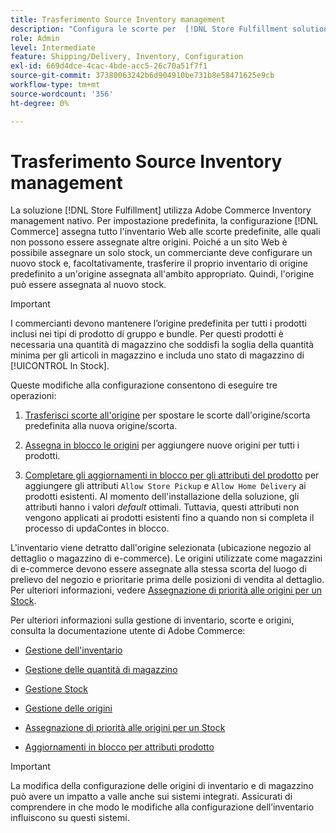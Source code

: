 ```yaml
---
title: Trasferimento Source Inventory management
description: "Configura le scorte per  [!DNL Store Fulfillment solution]  con Adobe Commerce Inventory management. Impostare un nuovo magazzino e trasferirlo al di fuori del magazzino predefinito in modo da poterlo assegnare alle origini configurate per abilitare le funzionalità di prelievo del magazzino richieste dalla soluzione di evasione del magazzino."
role: Admin
level: Intermediate
feature: Shipping/Delivery, Inventory, Configuration
exl-id: 669d4dce-4cac-4bde-acc5-26c70a51f7f1
source-git-commit: 37380063242b6d904910be731b8e58471625e9cb
workflow-type: tm+mt
source-wordcount: '356'
ht-degree: 0%

---
```



# Trasferimento Source Inventory management

La soluzione [!DNL Store Fulfillment] utilizza Adobe Commerce Inventory management nativo. Per impostazione predefinita, la configurazione [!DNL Commerce] assegna tutto l&#39;inventario Web alle scorte predefinite, alle quali non possono essere assegnate altre origini. Poiché a un sito Web è possibile assegnare un solo stock, un commerciante deve configurare un nuovo stock e, facoltativamente, trasferire il proprio inventario di origine predefinito a un&#39;origine assegnata all&#39;ambito appropriato. Quindi, l&#39;origine può essere assegnata al nuovo stock.

>[!IMPORTANT]
>
>I commercianti devono mantenere l’origine predefinita per tutti i prodotti inclusi nei tipi di prodotto di gruppo e bundle. Per questi prodotti è necessaria una quantità di magazzino che soddisfi la soglia della quantità minima per gli articoli in magazzino e includa uno stato di magazzino di [!UICONTROL In Stock].

Queste modifiche alla configurazione consentono di eseguire tre operazioni:

1. [Trasferisci scorte all&#39;origine](https://experienceleague.adobe.com/en/docs/commerce-admin/inventory/quantities/inventory-transfer) per spostare le scorte dall&#39;origine/scorta predefinita alla nuova origine/scorta.

1. [Assegna in blocco le origini](https://experienceleague.adobe.com/en/docs/commerce-admin/inventory/quantities/bulk-assignment) per aggiungere nuove origini per tutti i prodotti.

1. [Completare gli aggiornamenti in blocco per gli attributi del prodotto](https://experienceleague.adobe.com/en/docs/commerce-admin/catalog/product-attributes/create/bulk-product-attribute-update) per aggiungere gli attributi `Allow Store Pickup` e `Allow Home Delivery` ai prodotti esistenti. Al momento dell&#39;installazione della soluzione, gli attributi hanno i valori *default* ottimali. Tuttavia, questi attributi non vengono applicati ai prodotti esistenti fino a quando non si completa il processo di updaContes in blocco.

L&#39;inventario viene detratto dall&#39;origine selezionata (ubicazione negozio al dettaglio o magazzino di e-commerce). Le origini utilizzate come magazzini di e-commerce devono essere assegnate alla stessa scorta del luogo di prelievo del negozio e prioritarie prima delle posizioni di vendita al dettaglio. Per ulteriori informazioni, vedere [Assegnazione di priorità alle origini per un Stock](https://experienceleague.adobe.com/en/docs/commerce-admin/inventory/stocks/stocks-prioritize-sources).

Per ulteriori informazioni sulla gestione di inventario, scorte e origini, consulta la documentazione utente di Adobe Commerce:

- [Gestione dell&#39;inventario](https://experienceleague.adobe.com/en/docs/commerce-admin/inventory/introduction)

- [Gestione delle quantità di magazzino](https://experienceleague.adobe.com/en/docs/commerce-admin/inventory/quantities/quantities-manage)

- [Gestione Stock](https://experienceleague.adobe.com/en/docs/commerce-admin/inventory/stocks/stocks-manage)

- [Gestione delle origini](https://experienceleague.adobe.com/en/docs/commerce-admin/inventory/sources/sources-manage)

- [Assegnazione di priorità alle origini per un Stock](https://experienceleague.adobe.com/en/docs/commerce-admin/inventory/stocks/stocks-prioritize-sources)

- [Aggiornamenti in blocco per attributi prodotto](https://experienceleague.adobe.com/en/docs/commerce-admin/catalog/product-attributes/create/bulk-product-attribute-update)


>[!IMPORTANT]
>
>La modifica della configurazione delle origini di inventario e di magazzino può avere un impatto a valle anche sui sistemi integrati. Assicurati di comprendere in che modo le modifiche alla configurazione dell’inventario influiscono su questi sistemi.
